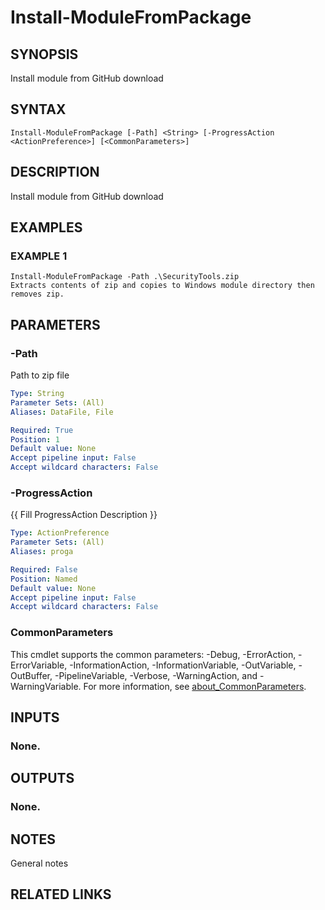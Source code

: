# Install-ModuleFromPackage

## SYNOPSIS
Install module from GitHub download

## SYNTAX

```
Install-ModuleFromPackage [-Path] <String> [-ProgressAction <ActionPreference>] [<CommonParameters>]
```

## DESCRIPTION
Install module from GitHub download

## EXAMPLES

### EXAMPLE 1
```
Install-ModuleFromPackage -Path .\SecurityTools.zip
Extracts contents of zip and copies to Windows module directory then removes zip.
```

## PARAMETERS

### -Path
Path to zip file

```yaml
Type: String
Parameter Sets: (All)
Aliases: DataFile, File

Required: True
Position: 1
Default value: None
Accept pipeline input: False
Accept wildcard characters: False
```

### -ProgressAction
{{ Fill ProgressAction Description }}

```yaml
Type: ActionPreference
Parameter Sets: (All)
Aliases: proga

Required: False
Position: Named
Default value: None
Accept pipeline input: False
Accept wildcard characters: False
```

### CommonParameters
This cmdlet supports the common parameters: -Debug, -ErrorAction, -ErrorVariable, -InformationAction, -InformationVariable, -OutVariable, -OutBuffer, -PipelineVariable, -Verbose, -WarningAction, and -WarningVariable. For more information, see [about_CommonParameters](http://go.microsoft.com/fwlink/?LinkID=113216).

## INPUTS

### None.
## OUTPUTS

### None.
## NOTES
General notes

## RELATED LINKS
